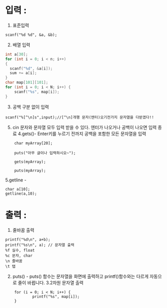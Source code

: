 # 입력 :

1. 표준입력
```
scanf("%d %d", &a, &b);
```
2. 배열 입력

```c++
int a[30];
for (int i = 0; i < n; i++)
{
  scanf("%d", &a[i]);
  sum += a[i];
} 
char map[101][101];
for (int i = 0; i < N; i++) {
	scanf("%s", map[i]);
}
```
3. 공백 구분 없이 입력
```
scanf("%[^\n]s",input);//[^\n]개행 문자(엔터)오기전가지 문자열을 다받겠다!!
```
5. cin 문자와 문자열 모두 입력 받을 수 있다. 엔터가 나오거나 공백이 나오면 입력 종료
4.gets()- Enter키를 누르기 전까지 공백을 포함한 모든 문자열을 입력
```
	char myArray[20];

	puts("아무 글이나 입력하시오~");

	gets(myArray);

	puts(myArray);
```
5.getline -
```
char a[10];
getline(a,10);
```
# 출력 :
1. 줄바꿈 출력
```
printf("%d\n", a+b);
printf("%s\n", a); // 문자열 출력
%f 실수, float
%c 문자, char
\n 줄바꿈
\t 탭
```
2. puts() - puts() 함수는 문자열을 화면에 출력하고 printf()함수와는 다르게 자동으로 줄이 바뀝니다.
3.2차원 문자열 출력
```
	for (i = 0; i < N; i++) {
			printf("%s", map[i]);
	}
```
